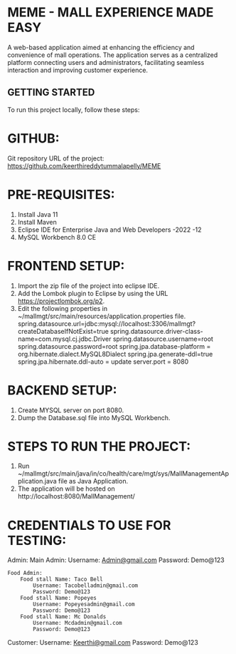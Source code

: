 # MEME - MALL EXPERIENCE MADE EASY

A web-based application aimed at enhancing the efficiency and convenience of mall operations. The application serves as a centralized platform connecting users and administrators, facilitating seamless interaction and improving
customer experience.

## GETTING STARTED

To run this project locally, follow these steps:

# GITHUB:

Git repository URL of the project: https://github.com/keerthireddytummalapelly/MEME

# PRE-REQUISITES:

1. Install Java 11
2. Install Maven
3. Eclipse IDE for Enterprise Java and Web Developers -2022 -12
4. MySQL Workbench 8.0 CE

# FRONTEND SETUP:

1. Import the zip file of the project into eclipse IDE.
2. Add the Lombok plugin to Eclipse by using the URL https://projectlombok.org/p2.
3. Edit the following properties in ~/mallmgt/src/main/resources/application.properties file.
   spring.datasource.url=jdbc:mysql://localhost:3306/mallmgt?createDatabaseIfNotExist=true
   spring.datasource.driver-class-name=com.mysql.cj.jdbc.Driver
   spring.datasource.username=root
   spring.datasource.password=root
   spring.jpa.database-platform = org.hibernate.dialect.MySQL8Dialect
   spring.jpa.generate-ddl=true
   spring.jpa.hibernate.ddl-auto = update
   server.port = 8080

# BACKEND SETUP:

1. Create MYSQL server on port 8080.
2. Dump the Database.sql file into MySQL Workbench.

# STEPS TO RUN THE PROJECT:

1. Run ~/mallmgt/src/main/java/in/co/health/care/mgt/sys/MallManagementApplication.java file as Java Application.
2. The application will be hosted on http://localhost:8080/MallManagement/

# CREDENTIALS TO USE FOR TESTING:

Admin:
Main Admin:
Username: Admin@gmail.com
Password: Demo@123

    Food Admin:
        Food stall Name: Taco Bell
            Username: Tacobelladmin@gmail.com
            Password: Demo@123
        Food stall Name: Popeyes
            Username: Popeyesadmin@gmail.com
            Password: Demo@123
        Food stall Name: Mc Donalds
            Username: Mcdadmin@gmail.com
            Password: Demo@123

Customer:
Username: Keerthi@gmail.com
Password: Demo@123
